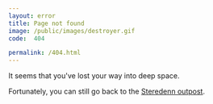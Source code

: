 ```yaml
---
layout: error
title: Page not found
image: /public/images/destroyer.gif
code:  404

permalink: /404.html
---
```


It seems that you've lost your way into deep space.

Fortunately, you can still go back to the [Steredenn outpost](/).
